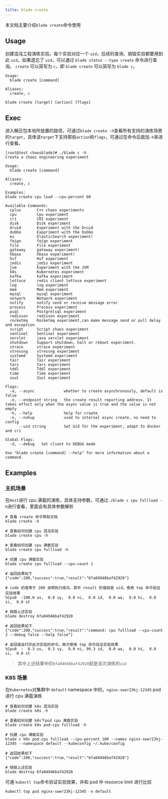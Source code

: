 ```yaml
---
title: blade create
---
```


本文档主要介绍`blade create`命令使用

## Usage

创建混沌工程演练实验。每个实验对应一个 `uid`，后续的查询、销毁实验都要用到此 `uid`，如果遗忘了 `uid`，可以通过 `blade status --type create` 命令进行查询。 `create` 可以简写为 `c`，即 `blade create` 可以简写为 `blade c`。

```shell
Usage:
  blade create [command]

Aliases:
  create, c

blade create [target] [action] [flags]
```

## Exec

进入解压包本地所放置的路径，可通过`blade create -h`查看所有支持的演练场景的`target`，具体该`target`下支持那些`action`和`flags`，可通过在命令后面加`-h`来进行查看。

```
[root@test chaosblade]# ./blade c -h
Create a chaos engineering experiment

Usage:
  blade create [command]

Aliases:
  create, c

Examples:
blade create cpu load --cpu-percent 60

Available Commands:
  cplus       C++ chaos experiments
  cpu         Cpu experiment
  cri         CRI experiment
  disk        Disk experiment
  druid       Experiment with the Druid
  dubbo       Experiment with the Dubbo
  es          ElasticSearch experiment!
  feign       feign experiment
  file        File experiment
  gateway     gateway experiment!
  hbase       hbase experiment!
  hsf         Hsf experiment
  jedis       jedis experiment
  jvm         Experiment with the JVM
  k8s         Kubernetes experiment
  kafka       kafka experiment
  lettuce     redis client lettuce experiment
  log         log experiment
  mem         Mem experiment
  mysql       mysql experiment
  network     Network experiment
  notify      notify send or receive message error
  process     Process experiment
  psql        Postgrelsql experiment
  redisson    redisson experiment
  rocketmq    Rocketmq experiment,can make message send or pull delay and exception
  script      Script chaos experiment
  sentinel    Sentinel experiment
  servlet     java servlet experiment
  shutdown    Support shutdown, halt or reboot experiment.
  strace      strace experiment
  stressng    stressng experiment
  systemd     Systemd experiment
  tair        Tair experiment
  tars        tars experiment
  tddl        Tddl experiment
  time        Time experiment
  zuul        Zuul experiment

Flags:
  -a, --async             whether to create asynchronously, default is false
  -e, --endpoint string   the create result reporting address. It takes effect only when the async value is true and the value is not empty
  -h, --help              help for create
  -n, --nohup             used to internal async create, no need to config
      --uid string        Set Uid for the experiment, adapt to docker and cri

Global Flags:
  -d, --debug   Set client to DEBUG mode

Use "blade create [command] --help" for more information about a command.
```

## Examples

### 主机场景

在`Host`进行 cpu 满载的演练，具体支持参数，可通过`./blade c cpu fullload -h`进行查看，里面会有具体参数解析

```
# 查看 create 命令帮助文档
blade create -h

# 查看如何创建 cpu 混沌实验
blade create cpu -h

# 查看如何创建 cpu 满载实验
blade create cpu fullload -h

# 创建 cpu 满载实验
blade create cpu fullload --cpu-count 1

# 返回结果如下
{"code":200,"success":true,"result":"6fa04946baf42920"}

# code 的值等于 200 说明执行成功，其中 result 的值就是 uid。使用 top 命令验证实验效果
%Cpu0  :100.0 us,  0.0 sy,  0.0 ni,  0.0 id,  0.0 wa,  0.0 hi,  0.0 si,  0.0 st

# 销毁上述实验
blade destroy 6fa04946baf42920

# 返回结果如下
{"code":200,"success":true,"result":"command: cpu fullload --cpu-count 2 --debug false --help false"}

# 返回值会打印此次实验的命令。再次使用 top 命令验证实验效果
%Cpu0  :  0.3 us,  0.3 sy,  0.0 ni, 99.3 id,  0.0 wa,  0.0 hi,  0.0 si,  0.0 st
```

> 其中上述结果中的`6fa04946baf42920`就是该次演练的`uid`

### K8S 场景

在`Kubernetes`对集群中 `default` namespace 中的，`nginx-swer23kj-12345` pod 进行 cpu 满载演练

```
# 查看如何创建 k8s 混沌实验
blade create k8s -h

# 查看如何创建 k8s下pod cpu 满载实验
blade create k8s pod-cpu fullload -h

# 创建 cpu 满载实验
blade c k8s pod-cpu fullload --cpu-percent 100 --names nginx-swer23kj-12345 --namespace default --kubeconfig ~/.kube/config

# 返回结果如下
{"code":200,"success":true,"result":"6fa04946baf42920"}

# 销毁上述实验
blade destroy 6fa04946baf42920
```

可通 `kubectl top`命令验证实验效果，并和 pod 中 resource limit 进行比较

```
kubectl top pod nginx-swer23kj-12345 -n default
```
